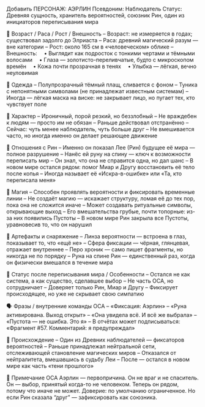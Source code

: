 Добавить ПЕРСОНАЖ: АЭРЛИН
Псевдоним: Наблюдатель
Статус: Древняя сущность, хранитель вероятностей, союзник Рин, один из инициаторов переписывания мира

📆 Возраст / Раса / Рост / Внешность
– Возраст: не измеряется в годах; существовал задолго до Элриаста
– Раса: древний магический разум — вне категории
– Рост: около 165 см в «человеческом» облике
– Внешность:
 • Выглядит как подросток с тонкими чертами и тёмными волосами
 • Глаза — золотисто-переливчатые, будто с микроскопом времён
 • Кожа почти прозрачная в тенях
 • Улыбка — лёгкая, вечно неуловимая

👕 Одежда
– Полупрозрачный тёмный плащ, сливается с фоном
– Туника с непонятными символами (не принадлежат известным системам)
– Иногда — лёгкая маска на виске: не закрывает лицо, но пугает тех, кто чувствует поле

🧠 Характер
– Ироничный, порой резкий, но беззлобный
– Не враждебен к людям — просто им не обязан
– Раньше действовал отстранённо
– Сейчас: чуть менее наблюдатель, чуть больше друг
– Не вмешивается часто, но иногда именно он делает решающее движение

💞 Отношения с Рин
– Именно он показал Лее (Рин) будущее её мира — полное разрушение
– Нанёс ей руну на спину — ключ к возможности переписать мир
– Он знал, что она не справится одна, но дал шанс
– В новом мире остался рядом: помог Миар и Другу восстановить её тело после копья
– Иногда называет её «Искра-в-ошибке» или «Та, кто переписала меня»

🌌 Магия
– Способен проявлять вероятности и фиксировать временные линии
– Не создаёт магию — искажает структуру, ломая её до тех пор, пока она не сложится иначе
– Может создавать ритуальные символы, открывающие выход
– Его вмешательства грубые, почти топорные: из-за них появились Пустоты
– В новом мире Рин закрыла все Пустоты, уравновесив то, что он нарушил

🧰 Артефакты и снаряжение
– Линза вероятности — встроена в глаз, показывает то, что «ещё не»
– Сфера фиксации — чёрная, глянцевая, отражает внутреннее
– Перо хроник — само пишет фрагменты, но никогда не по порядку
– Руна на спине Рин — единственный раз, когда он физически вмешался в течение мира

🔄 Статус после переписывания мира / Особенности
– Остался не как система, а как существо, сделавшее выбор
– Не часть ОСА, но сотрудничает
– Доверяет только Рин, Миар и Другу
– Фиксирует происходящее, но уже не скрывает свою симпатию

🗣 Фразы / внутренние команды ОСА
– «Фиксация: Аэрлин»
– «Руна активирована. Выход открыт»
– «Она увидела всё. И всё же выбрала»
– «Пустота — не ошибка. Это я»
– В отчётах может подписываться: «Фрагмент #57. Комментарий: я предупреждал»

📖 Происхождение
– Один из Древних наблюдателей — фиксаторов вероятностей
– Раньше принадлежал нейтральной сети, отслеживающей становление магических миров
– Отказался от нейтралитета, вмешавшись в судьбу Леи
– После — остался в новом мире как часть «тени прошлого»

📌 Примечание ОСА
Аэрлин — первопричина.
Он не враг и не спаситель. Он — выбор, принятый когда-то не человеком.
Теперь он рядом, потому что иначе не может.
Доверие: по умолчанию ограниченное.
Но если Рин сказала “друг” — зафиксировать как союзника.